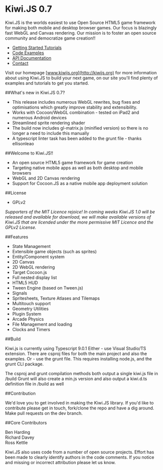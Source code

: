 Kiwi.JS 0.7
============

Kiwi.JS is the worlds easiest to use Open Source HTML5 game framework for making both mobile and desktop browser games. Our focus is blazingly fast WebGL and Canvas rendering. Our mission is to foster an open source community and democratize game creation!! 

- [Getting Started Tutorials](http://www.kiwijs.org/documentation/getting-started/)  
- [Code Examples](http://www.kiwijs.org/examples/)  
- [API Documentation](http://api.kiwijs.org/)  
- [Contact](http://www.kiwijs.org/help/)  

Visit our homepage [www.kiwijs.org](http://kiwijs.org) for more information about using Kiwi.JS to build your next game, on our site you'll find plenty of examples and tutorials to get you started.
    
##What's new in Kiwi.JS 0.7?

- This release includes numerous WebGL rewrites, bug fixes and optimisations which greatly improve stability and extensibility.
- Works with Cocoon/WebGL combination - tested on iPad2 and numerous Android devices
- Streamlined sprite rendering shader
- The build now includes gl-matrix.js (minified version) so there is no longer a need to include this manually
- A typescript linter task has been added to the grunt file - thanks ellisonleao

##Welcome to Kiwi.JS!! 

* An open source HTML5 game framework for game creation
* Targeting native mobile apps as well as both desktop and mobile browsers
* WebGL and 2D Canvas rendering
* Support for Cocoon.JS as a native mobile app deployment solution 

##License

* GPLv2

*Supporters of the MIT Licence rejoice! In coming weeks Kiwi.JS 1.0 will be released and available for download, we will make available versions of Kiwi.JS that are licended under the more permissive MIT Licence and the GPLv2 License.*

##Features


* State Management
* Extensible game objects (such as sprites)
* Entity/Component system
* 2D Canvas 
* 2D WebGL rendering
* Target Cocoon.js 
* Full nested display list
* HTML5 HUD
* Tween Engine (based on Tween.js)
* Signals
* Spritesheets, Texture Atlases and Tilemaps
* Multitouch support
* Geometry Utilities
* Plugin System
* Arcade Physics
* File Management and loading
* Clocks and Timers

##Build

Kiwi.js is currently using Typescript 9.0.1
Either - use Visual Studio/TS extension. There are csproj files for both the main project and also the examples.
Or - use the grunt file. This requires installing node.js, and the grunt CLI package. 

The csproj and grunt compilation methods both output a single kiwi.js file in /build
Grunt will also create a min.js version and also output a kiwi.d.ts definition file in /build as well


##Contribution

We'd love you to get involved in making the Kiwi.JS library. If you'd like to contribute please get in touch, fork/clone the repo and have a dig around. Make pull requests on the dev branch.

##Core Contributors

Ben Harding  
Richard Davey  
Ross Kettle  

Kiwi.JS also uses code from a number of open source projects. Effort has been made to clearly identify authors in the code comments. If you notice and missing or incorrect attribution please let us know.    

